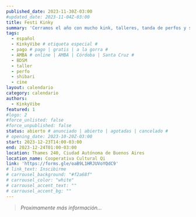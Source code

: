 ```yaml
---
published_date: 2023-11-30Z-03:00
#updated_date: 2023-11-04Z-03:00
title: Festi Kinky
summary: 'Cerramos el año con mucho kink, talleres, tanda de perfos y sesiones en vivo, jam de shibari y proyecciones'
tags:
  - español
  - KinkyVibe # etiqueta especial #
  - pago # pago | gratis | a la gorra #
  - AMBA # online | AMBA | Córdoba | Santa Cruz #
  - BDSM
  - taller
  - perfo
  - shibari
  - cine
layout: calendario
category: calendario
authors:
  - KinkyVibe
featured: 1
#logo: 2
#force_unlisted: false
#force_unpublished: false
status: abierto # anunciado | abierto | agotadas | cancelado #
# opening_date: 2023-10-20Z-03:00
start: 2023-12-23T14:00-03:00
end: 2023-12-24T01:00-03:00
location: Thames 240, Ciudad Autónoma de Buenos Aires
location_name: Cooperativa Cultural Qi
link: 'https://forms.gle/oaB9L1HRJUVoYQdC9'
# link_text: Inscibirme
# carrousel_background: "#f2a68f"
# carrousel_color: "white"
# carrousel_accent_text: ""
# carrousel_accent_bg: ""
---
```


> _Proximamente más información..._
